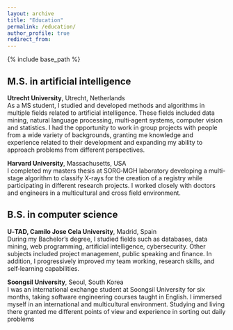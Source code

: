 ```yaml
---
layout: archive
title: "Education"
permalink: /education/
author_profile: true
redirect_from:
---
```


{% include base_path %}

## M.S. in artificial intelligence
**Utrecht University**, Utrecht, Netherlands\
As a MS student, I studied and developed methods and algorithms in multiple fields related to artificial intelligence. These fields included data mining, natural language processing, multi‑agent systems, computer vision and statistics. I had the opportunity to work in group projects with people from a wide variety of backgrounds, granting me knowledge and experience related to their development and expanding my ability to approach problems from different perspectives.

**Harvard University**, Massachusetts, USA\
I completed my masters thesis at SORG‑MGH laboratory developing a multi-stage algorithm to classify X-rays for the creation of a registry while participating in different research projects. I worked closely with doctors and engineers in a multicultural and cross field environment.

## B.S. in computer science
**U‑TAD, Camilo Jose Cela University**,  Madrid, Spain\
During my Bachelor’s degree, I studied fields such as databases, data mining, web programming, artificial intelligence, cybersecurity. Other subjects included project management, public speaking and finance. In addition, I progressively improved my team working, research skills, and self‑learning capabilities.

**Soongsil University**, Seoul, South Korea\
I was an international exchange student at Soongsil University for six months, taking software engineering courses taught in English. I immersed myself in an international and multicultural environment. Studying and living there granted me different points of view and experience in sorting out daily problems
